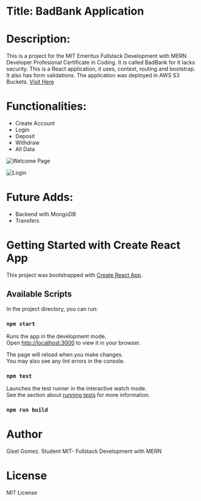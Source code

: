 # Title: BadBank Application 
# Description:
This is a project for the MIT Emeritus Fullstack Development with MERN Developer Profesional Certificate in Coding. It is called BadBank for it lacks security.
This is a React application, it uses, context, routing and bootstrap. It also has form validations. The application was deployed in AWS S3 Buckets. [Visit Here](https://badbankreact01.s3.us-west-1.amazonaws.com/index.html#/)

# Functionalities:
* Create Account
* Login
* Deposit
* Withdraw
* All Data

![Welcome Page](https://giselgomez.org/badbank1.jpg/200x150 "BadBank")

![Login](https://giselgomez.org/badbank2.jpg/200x150 "Login")

# Future Adds:
* Backend with MongoDB
* Transfers

# Getting Started with Create React App

This project was bootstrapped with [Create React App](https://github.com/facebook/create-react-app).

## Available Scripts

In the project directory, you can run:

### `npm start`

Runs the app in the development mode.\
Open [http://localhost:3000](http://localhost:3000) to view it in your browser.

The page will reload when you make changes.\
You may also see any lint errors in the console.

### `npm test`

Launches the test runner in the interactive watch mode.\
See the section about [running tests](https://facebook.github.io/create-react-app/docs/running-tests) for more information.

### `npm run build`

# Author
Gisel Gomez. Student MIT- Fullstack Development with MERN

# License
MIT License

